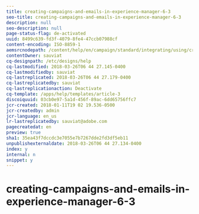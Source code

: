 ```yaml
---
title: creating-campaigns-and-emails-in-experience-manager-6-3
seo-title: creating-campaigns-and-emails-in-experience-manager-6-3
description: null
seo-description: null
page-status-flag: de-activated
uuid: 8499c639-fd3f-4079-8fe4-47ccb07988cf
content-encoding: ISO-8859-1
aemsrcnodepath: /content/help/en/campaign/standard/integrating/using/creating-campaigns-and-emails-in-experience-manager-6-3
contentOwner: sauviat
cq-designpath: /etc/designs/help
cq-lastmodified: 2018-03-26T06 44 27.145-0400
cq-lastmodifiedby: sauviat
cq-lastreplicated: 2018-03-26T06 44 27.179-0400
cq-lastreplicatedby: sauviat
cq-lastreplicationaction: Deactivate
cq-template: /apps/help/templates/article-3
discoiquuid: 03cb0e97-5a1d-456f-89ac-6dd65756ffc7
jcr-created: 2018-01-11T19 02 19.536-0500
jcr-createdby: admin
jcr-language: en_us
lr-lastreplicatedby: sauviat@adobe.com
pagecreatedat: en
preview: true
sha1: 35ea43f7dccdc3e7055e7b7267dde2fd3df5eb11
unpublishexternaldate: 2018-03-26T06 44 27.134-0400
index: y
internal: n
snippet: y
---
```


# creating-campaigns-and-emails-in-experience-manager-6-3

